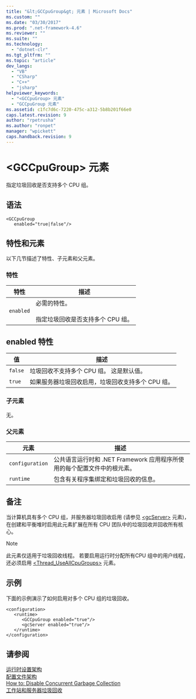 ```yaml
---
title: "&lt;GCCpuGroup&gt; 元素 | Microsoft Docs"
ms.custom: ""
ms.date: "03/30/2017"
ms.prod: ".net-framework-4.6"
ms.reviewer: ""
ms.suite: ""
ms.technology: 
  - "dotnet-clr"
ms.tgt_pltfrm: ""
ms.topic: "article"
dev_langs: 
  - "VB"
  - "CSharp"
  - "C++"
  - "jsharp"
helpviewer_keywords: 
  - "<GCCpuGroup> 元素"
  - "GCCpuGroup 元素"
ms.assetid: c1fc7d6c-7220-475c-a312-5b8b201f66e0
caps.latest.revision: 9
author: "rpetrusha"
ms.author: "ronpet"
manager: "wpickett"
caps.handback.revision: 9
---
```

# &lt;GCCpuGroup&gt; 元素
指定垃圾回收是否支持多个 CPU 组。  
  
## 语法  
  
```  
<GCCpuGroup    
   enabled="true|false"/>  
```  
  
## 特性和元素  
 以下几节描述了特性、子元素和父元素。  
  
### 特性  
  
|特性|描述|  
|--------|--------|  
|`enabled`|必需的特性。<br /><br /> 指定垃圾回收是否支持多个 CPU 组。|  
  
## enabled 特性  
  
|值|描述|  
|-------|--------|  
|`false`|垃圾回收不支持多个 CPU 组。  这是默认值。|  
|`true`|如果服务器垃圾回收启用，垃圾回收支持多个 CPU 组。|  
  
### 子元素  
 无。  
  
### 父元素  
  
|元素|描述|  
|--------|--------|  
|`configuration`|公共语言运行时和 .NET Framework 应用程序所使用的每个配置文件中的根元素。|  
|`runtime`|包含有关程序集绑定和垃圾回收的信息。|  
  
## 备注  
 当计算机具有多个 CPU 组，并服务器垃圾回收启用 \(请参见 [\<gcServer\>](../../../../../docs/framework/configure-apps/file-schema/runtime/gcserver-element.md) 元素\)，在创建和平衡堆时启用此元素扩展在所有 CPU 团队中的垃圾回收并回收所有核心。  
  
> [!NOTE]
>  此元素仅适用于垃圾回收线程。  若要启用运行时分配所有CPU 组中的用户线程，还必须启用 [\<Thread\_UseAllCpuGroups\>](../../../../../docs/framework/configure-apps/file-schema/runtime/thread-useallcpugroups-element.md) 元素。  
  
## 示例  
 下面的示例演示了如何启用对多个 CPU 组的垃圾回收。  
  
```  
<configuration>  
   <runtime>  
      <GCCpuGroup enabled="true"/>  
      <gcServer enabled="true"/>  
   </runtime>  
</configuration>  
```  
  
## 请参阅  
 [运行时设置架构](../../../../../docs/framework/configure-apps/file-schema/runtime/index.md)   
 [配置文件架构](../../../../../docs/framework/configure-apps/file-schema/index.md)   
 [How to: Disable Concurrent Garbage Collection](http://msdn.microsoft.com/zh-cn/ba2c6c67-5778-497c-9fac-5f793b5500c7)   
 [工作站和服务器垃圾回收](../../../../../docs/standard/garbage-collection/fundamentals.md#workstation_and_server_garbage_collection)